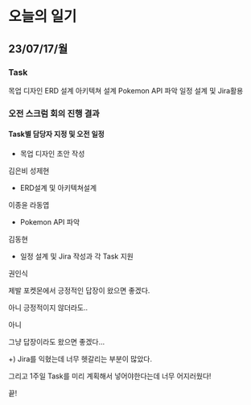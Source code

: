 # 오늘의 일기

## 23/07/17/월

### Task

목업 디자인
ERD 설계
아키텍쳐 설계
Pokemon API 파악
일정 설계 및 Jira활용

### 오전 스크럼 회의 진행 결과

#### Task별 담당자 지정 및 오전 일정

- 목업 디자인 초안 작성

김은비
성제현

- ERD설계 및 아키텍쳐설계

이종윤
라동엽

- Pokemon API 파악

김동현

- 일정 설계 및 Jira 작성과 각 Task 지원

권인식

제발 포켓몬에서 긍정적인 답장이 왔으면 좋겠다.

아니 긍정적이지 않더라도..

아니

그냥 답장이라도 왔으면 좋겠다...





+) Jira를 익혔는데 너무 헷갈리는 부분이 많았다.



그리고 1주일 Task를 미리 계획해서 넣어야한다는데 너무 어지러웠다!



끝!

